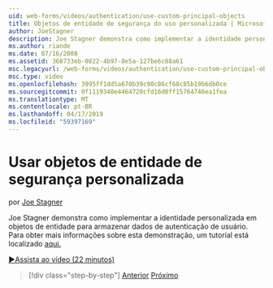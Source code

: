 ```yaml
---
uid: web-forms/videos/authentication/use-custom-principal-objects
title: Objetos de entidade de segurança do uso personalizada | Microsoft Docs
author: JoeStagner
description: Joe Stagner demonstra como implementar a identidade personalizada em objetos de entidade para armazenar dados de autenticação de usuário. Para obter mais informações sobre esta demonstração,...
ms.author: riande
ms.date: 07/16/2008
ms.assetid: 368733eb-0822-4b97-8e5a-127be6c88a61
msc.legacyurl: /web-forms/videos/authentication/use-custom-principal-objects
msc.type: video
ms.openlocfilehash: 3995ff1dd5a670b39c90c86cf68c85b19b6db0ce
ms.sourcegitcommit: 0f1119340e4464720cfd16d0ff15764746ea1fea
ms.translationtype: MT
ms.contentlocale: pt-BR
ms.lasthandoff: 04/17/2019
ms.locfileid: "59397169"
---
```

# <a name="use-custom-principal-objects"></a>Usar objetos de entidade de segurança personalizada

por [Joe Stagner](https://github.com/JoeStagner)

Joe Stagner demonstra como implementar a identidade personalizada em objetos de entidade para armazenar dados de autenticação de usuário. Para obter mais informações sobre esta demonstração, um tutorial está localizado [aqui.](../../overview/older-versions-security/introduction/forms-authentication-configuration-and-advanced-topics-vb.md)

[&#9654;Assista ao vídeo (22 minutos)](https://channel9.msdn.com/Blogs/ASP-NET-Site-Videos/use-custom-principal-objects)

> [!div class="step-by-step"]
> [Anterior](add-custom-data-to-the-authentication-method.md)
> [Próximo](understanding-aspnet-memberships.md)
